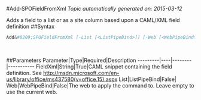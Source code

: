 #Add&#8209;SPOFieldFromXml
*Topic automatically generated on: 2015-03-12*

Adds a field to a list or as a site column based upon a CAML/XML field definition
##Syntax
```powershell
Add&#8209;SPOFieldFromXml [-List [<ListPipeBind>]] [-Web [<WebPipeBind>]] -FieldXml [<String>]
```
&nbsp;

##Parameters
Parameter|Type|Required|Description
---------|----|--------|-----------
FieldXml|String|True|CAML snippet containing the field definition. See http://msdn.microsoft.com/en-us/library/office/ms437580(v=office.15).aspx
List|ListPipeBind|False|
Web|WebPipeBind|False|The web to apply the command to. Leave empty to use the current web.
